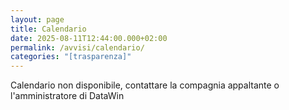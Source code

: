 ```yaml
---
layout: page
title: Calendario
date: 2025-08-11T12:44:00.000+02:00
permalink: /avvisi/calendario/
categories: "[trasparenza]"
---
```

Calendario non disponibile, contattare la compagnia appaltante o l'amministratore di DataWin

